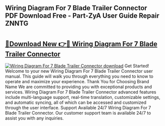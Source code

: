 ## Wiring Diagram For 7 Blade Trailer Connector PDF Download Free - Part-ZyA User Guide Repair ZNNTG

# <h2><a href="http://dfkyqh.blite.top/?on=Wiring+Diagram+For+7+Blade+Trailer+Connector">🔗Download New 👉🔴 Wiring Diagram For 7 Blade Trailer Connector</a></h2>

[![Wiring Diagram For 7 Blade Trailer Connector download](https://i.imgur.com/lujVjoI.png)](http://dfkyqh.blite.top/?on=Wiring+Diagram+For+7+Blade+Trailer+Connector)
Get Started! Welcome to your new Wiring Diagram For 7 Blade Trailer Connector user manual. This guide will walk you through everything you need to know to operate and maximize your experience. Thank You for Choosing Brand Name We are committed to providing you with exceptional products and services. Wiring Diagram For 7 Blade Trailer Connector advanced features include multi-language support, real-time translation, customizable settings, and automatic syncing, all of which can be accessed and customized through the user interface. Support Available 24/7 Wiring Diagram For 7 Blade Trailer Connector. Our customer support team is available 24/7 to assist you with any inquiries.
